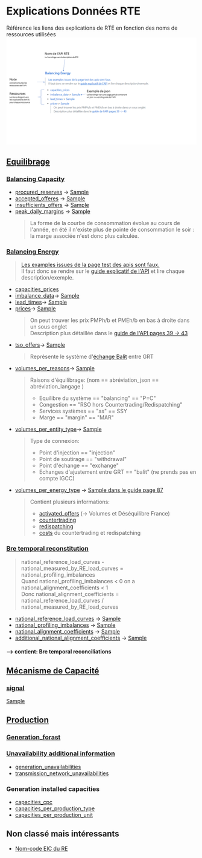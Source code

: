 # Explications Données RTE
Référence les liens des explications de RTE en fonction des noms de ressources utilisées  
![Legende](./Legenge_Explications.PNG)
## [Equilibrage](https://github.com/mathiaHa/MA-Analysis/tree/rteb/RTE/RTEData/rte_data_samples/Equilibrage) 

### [Balancing Capacity](https://data.rte-france.com/documents/20182/33794/user_guide/f10ac4c4-59c6-442e-9ddb-f44b72b9a8ed?version=1.1)

* [procured_reserves](http://clients.rte-france.com/lang/fr/clients_traders_fournisseurs/vie/reserve_ajustement.jsp) -> [Sample](./RTEData/rte_data_samples/Equilibrage/balancing_capacity/procured_reserves.json)
* [accepted_offeres](http://clients.rte-france.com/lang/fr/clients_traders_fournisseurs/vie/volume_journalier_energie_ajustement.jsp) -> [Sample](./RTEData/rte_data_samples/Equilibrage/balancing_capacity/accepted_offers.json)
* [insufficients_offers](http://clients.rte-france.com/lang/fr/clients_traders_fournisseurs/vie/mecanisme/histo/modesDegrades.jsp) -> [Sample](./RTEData/rte_data_samples/Equilibrage/balancing_capacity/insufficients_offers.json)
* [peak_daily_margins](http://clients.rte-france.com/lang/fr/clients_traders_fournisseurs/vie/mecanisme/jour/marges.jsp) -> [Sample](./RTEData/rte_data_samples/Equilibrage/balancing_capacity/peak_daily_margins.json)  
    > La forme de la courbe de consommation évolue au cours de l'année, en été il n'existe plus de pointe de consommation le soir : la marge associée n'est donc plus calculée.

### [Balancing Energy](https://data.rte-france.com/documents/20182/33858/user_guide/a6c21922-a2f6-4a05-83a9-b727f47dafa2?version=1.0)

> [Les examples issues de la page test des apis sont faux.](./RTEData/rte_data_samples/Equilibrage/balancing_energy)  
> Il faut donc se rendre sur le [guide explicatif de l'API](https://data.rte-france.com/documents/20182/33858/user_guide/a6c21922-a2f6-4a05-83a9-b727f47dafa2?version=1.0) et lire chaque description/exemple.

* [capacities_prices]()
* [imbalance_data](http://clients.rte-france.com/lang/fr/clients_traders_fournisseurs/vie/mecanisme/volumes_prix/pre.jsp)-> [Sample](./RTEData/rte_data_samples/Equilibrage/balancing_energy/imbalance_data.json)
* [lead_times](http://clients.rte-france.com/lang/fr/clients_traders_fournisseurs/vie/mecanisme/volumes_prix/DMO_Domin.jsp)-> [Sample](./RTEData/rte_data_samples/Equilibrage/balancing_energy/lead_times.json)
* [prices](https://clients.rte-france.com/lang/fr/visiteurs/vie/mecanisme/volumes_prix/equilibrage.jsp)-> [Sample](./RTEData/rte_data_samples/Equilibrage/balancing_energy/prices.json)
    > On peut trouver les prix PMPh/b et PMEh/b en bas à droite dans un sous onglet  
	> Description plus détaillée dans le [guide de l'API pages 39 -> 43](https://data.rte-france.com/documents/20182/33858/user_guide/a6c21922-a2f6-4a05-83a9-b727f47dafa2?version=1.0)
* [tso_offers](http://clients.rte-france.com/lang/fr/clients_traders_fournisseurs/vie/echanges_entre_GRT_PS_histo.jsp)-> [Sample](./RTEData/rte_data_samples/Equilibrage/balancing_energy/tso_offers.json)  
    > Représente le système d'[échange Balit](http://clients.rte-france.com/lang/fr/clients_traders_fournisseurs/vie/echanges_balit.jsp) entre GRT
* [volumes_per_reasons](http://clients.rte-france.com/lang/fr/clients_traders_fournisseurs/vie/mecanisme/volumes_prix/motif.jsp)-> [Sample](./RTEData/rte_data_samples/Equilibrage/balancing_energy/volumes_per_reasons.json)
	> Raisons d'équilibrage:  (nom == abréviation_json == abréviation_langage ) 
	> * Equilibre du système == "balancing" == "P=C"
	> * Congestion == "RSO hors Countertrading/Redispatching"
	> * Services systèmes == "as" == SSY
	> * Marge == "margin" == "MAR"
* [volumes_per_entity_type](http://clients.rte-france.com/lang/fr/clients_traders_fournisseurs/vie/mecanisme/volumes_prix/type_offre.jsp)-> [Sample](./RTEData/rte_data_samples/Equilibrage/balancing_energy/volumes_per_entity_type.json)
	> Type de connexion:
	> * Point d'injection == "injection"
	> * Point de soutirage == "withdrawal"
	> * Point d'échange == "exchange"
	> * Echanges d'ajustement entre GRT == "balit" (ne prends pas en compte IGCC)
* [volumes_per_energy_type](http://clients.rte-france.com/lang/fr/clients_traders_fournisseurs/vie/mecanisme/volumes_prix/equilibrage.jsp) -> [Sample dans le guide page 87](https://data.rte-france.com/documents/20182/33858/user_guide/a6c21922-a2f6-4a05-83a9-b727f47dafa2?version=1.0)
	> Contient plusieurs informations:
	> * [activated_offers](http://clients.rte-france.com/lang/fr/clients_traders_fournisseurs/vie/mecanisme/volumes_prix/equilibrage.jsp) (-> Volumes et Déséquilibre France)
	> * [countertrading](http://clients.rte-france.com/lang/fr/clients_traders_fournisseurs/vie/redispatch_countertrade_and_costs.jsp)
	> * [redispatching](http://clients.rte-france.com/lang/fr/clients_traders_fournisseurs/vie/redispatch_countertrade_and_costs.jsp)
	> * [costs](http://clients.rte-france.com/lang/fr/clients_traders_fournisseurs/vie/redispatch_countertrade_and_costs.jsp) du countertrading et redispatching
### [Bre temporal reconstitution](http://clients.rte-france.com/lang/fr/clients_traders_fournisseurs/vie/vie_reconst_flux.jsp)


> national_reference_load_curves - national_measured_by_RE_load_curves = national_profiling_imbalances  
> Quand national_profiling_imbalances < 0 on a national_alignment_coefficients < 1  
> Donc national_alignment_coefficients = national_reference_load_curves / national_measured_by_RE_load_curves  

* [national_reference_load_curves](http://clients.rte-france.com/lang/fr/clients_traders_fournisseurs/vie/vie_reconst_flux_C10.jsp) -> [Sample](./RTEData/rte_data_samples/Equilibrage/bre_imbalance_reconstitution/national_reference_load_curves.json)
* [national_profiling_imbalances](http://clients.rte-france.com/lang/fr/clients_traders_fournisseurs/vie/vie_reconst_flux_C11.jsp) -> [Sample](./RTEData/rte_data_samples/Equilibrage/bre_imbalance_reconstitution/national_profiling_imbalances.json)
* [national_alignment_coefficients](http://clients.rte-france.com/lang/fr/clients_traders_fournisseurs/vie/vie_reconst_flux_C12.jsp) -> [Sample](./RTEData/rte_data_samples/Equilibrage/bre_imbalance_reconstitution/national_alignment_coefficients.json)
* [additional_national_alignment_coefficients](http://clients.rte-france.com/lang/fr/clients_traders_fournisseurs/vie/vie_reconst_flux_C41.jsp) -> [Sample](./RTEData/rte_data_samples/Equilibrage/bre_imbalance_reconstitution/additional_national_alignment_coefficients.json)

#### --> contient: Bre temporal reconciliations

## [Mécanisme de Capacité](http://clients.rte-france.com/lang/fr/clients_traders_fournisseurs/vie/meca_capa/meca_capa.jsp)

### [signal](http://clients.rte-france.com/lang/fr/clients_traders_fournisseurs/vie/meca_capa/meca_capa_pp.jsp)
[Sample](./RTEData/rte_data_samples/Mecanisme_Capacite/signal/signals.json)

## [Production](https://github.com/mathiaHa/MA-Analysis/tree/rteb/RTE/RTEData/rte_data_samples/Production)

### [Generation_forast](http://clients.rte-france.com/lang/fr/clients_traders_fournisseurs/vie/prod/prevision_production.jsp)

### [Unavailability additional information](http://clients.rte-france.com/lang/fr/clients_traders_fournisseurs/vie/prod/indisponibilites.jsp)

* [generation_unavailabilities](http://clients.rte-france.com/lang/fr/clients_traders_fournisseurs/vie/prod/indisponibilites.jsp)
* [transmission_network_unavailabilities](http://clients.rte-france.com/lang/fr/clients_traders_fournisseurs/vie/prod/PMD_hebdo.jsp)

### Generation installed capacities

* [capacities_cpc](http://clients.rte-france.com/lang/fr/clients_traders_fournisseurs/vie/prod/parc_reference.jsp)
* [capacities_per_production_type](http://clients.rte-france.com/lang/fr/clients_traders_fournisseurs/vie/prod/realisation_production.jsp)
* [capacities_per_production_unit](http://clients.rte-france.com/lang/fr/clients_traders_fournisseurs/vie/prod/production_groupe.jsp)


## Non classé mais intéressants
* [Nom-code EIC du RE](http://clients.rte-france.com/lang/fr/clients_traders_fournisseurs/vie/meca_capa/meca_capa_rpc.jsp)